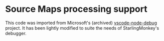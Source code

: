 # Source Maps processing support

This code was imported from Microsoft's (archived) [vscode-node-debug](https://github.com/microsoft/vscode-node-debug) project. It has been lightly modified to suite the needs of StarlingMonkey's debugger.